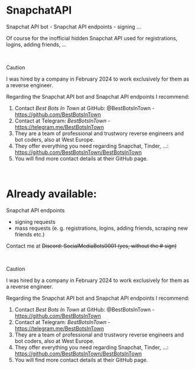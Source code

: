 # SnapchatAPI
Snapchat API bot - Snapchat API endpoints - signing ...

Of course for the inofficial hidden Snapchat API used for registrations, logins, adding friends, ...

&nbsp;

> [!CAUTION]
> I was hired by a company in February 2024 to work exclusively for them as a reverse engineer.
> 
> Regarding the Snapchat API bot and Snapchat API endpoints I recommend:
>
> 1. Contact *Best Bots In Town* at GitHub: @BestBotsInTown - https://github.com/BestBotsInTown
> 2. Contact at Telegram: *BestBotsInTown* - https://telegram.me/BestBotsInTown
> 3. They are a team of professional and trustwory reverse engineers and bot coders, also at West Europe.
> 4. They offer everything you need regarding Snapchat, Tinder, ...: https://github.com/BestBotsInTown/BestBotsInTown
> 5. You will find more contact details at their GitHub page.

&nbsp;

# Already available:

Snapchat API endpoints
- signing requests
- mass requests (e. g. registrations, logins, adding friends, scraping new friends etc.)

Contact me at ~~Discord: SocialMediaBots0001 (yes, without the # sign)~~

&nbsp;

> [!CAUTION]
> I was hired by a company in February 2024 to work exclusively for them as a reverse engineer.
> 
> Regarding the Snapchat API bot and Snapchat API endpoints I recommend:
>
> 1. Contact *Best Bots In Town* at GitHub: @BestBotsInTown - https://github.com/BestBotsInTown
> 2. Contact at Telegram: *BestBotsInTown* - https://telegram.me/BestBotsInTown
> 3. They are a team of professional and trustwory reverse engineers and bot coders, also at West Europe.
> 4. They offer everything you need regarding Snapchat, Tinder, ...: https://github.com/BestBotsInTown/BestBotsInTown
> 5. You will find more contact details at their GitHub page.
